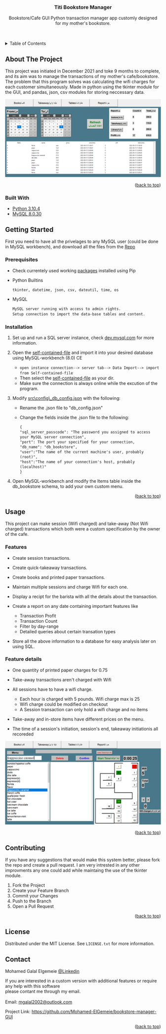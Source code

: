 <br />
<h3 align="center">Titi Bookstore Manager</h3>
  <p align="center">
    Bookstore/Cafe GUI Python transaction manager app customly designed<br>for my mother's bookstore.
    <br />
    <br />
    <br />
  </p>
</div>
<details>
  <summary>Table of Contents</summary>
  <ol>
    <li>
      <a href="#about-the-project">About The Project</a>
      <ul>
        <li><a href="#built-with">Built With</a></li>
      </ul>
    </li>
    <li>
      <a href="#getting-started">Getting Started</a>
      <ul>
        <li><a href="#prerequisites">Prerequisites</a></li>
        <li><a href="#installation">Installation</a></li>
      </ul>
    </li>
    <li><a href="#usage">Usage</a></li>
    <li><a href="#contributing">Contributing</a></li>
    <li><a href="#license">License</a></li>
    <li><a href="#contact">Contact</a></li>
  </ol>
</details>



<!-- ABOUT THE PROJECT -->
## About The Project

This project was initiated in December 2021 and toke 9 months to complete, and its aim was to manage the transactions of my mother's cafe/bookstore. The problem that this program solves was calculating the wifi charges for each customer simultaneously. Made in python using the tkinter module for the GUI, and pandas, json, csv modules for storing neccessary data.

![image](https://github.com/Mohamed-ElGemeie/bookstore-manager-GUI/blob/main/assests/report.PNG?raw=true)
<p align="right">(<a href="#top">back to top</a>)</p>



### Built With

* [Python 3.10.4](https://www.python.org/downloads/release/python-3104/)
* [MySQL 8.0.30](https://dev.mysql.com/downloads/)

<!-- GETTING STARTED -->
## Getting Started

First you need to have all the privelages to any MySQL user (could be done in MySQL workbench), and download all the files from the [Repo](https://github.com/Mohamed-ElGemeie/bookstore-manager-GUI/tree/main)

### Prerequisites

* Check currentely used working [packages](https://github.com/Mohamed-ElGemeie/bookstore-manager-GUI/blob/main/requirements.txt) installed using Pip

* Python Builtins
    ```sh
    tkinter, datetime, json, csv, dateutil, time, os 
    ```
* MySQL
    ```sh
    MySQL server running with access to admin rights.
    Setup connection to import the data-base tables and content.
    ```
### Installation

1. Set up and run a SQL server instance, check [dev.mysql.com](https://dev.mysql.com/doc/workbench/en/wb-mysql-connections-new.html) for more information.

2. Open the [self-contained-file](https://github.com/Mohamed-ElGemeie/bookstore-manager-GUI/blob/main/db/init_db.sql) and import it into your desired database using MySQL-workbench (8.0) CE
   * ```open instance connection--> server tab--> Data Import--> import from Self-contained-file```
   * Then select the [self-contained-file](https://github.com/Mohamed-ElGemeie/bookstore-manager-GUI/blob/main/db/init_db.sql) as your dir.
   * Make sure the connection is always online while the excution of the program.
   
3. Modify [src\config\\_db_config.json](https://github.com/Mohamed-ElGemeie/bookstore-manager-GUI/blob/main/src/config/_db_config.json) with the following:
    - Rename the .json file to "db_config.json"
    - Change the fields inside the .json file to the following:
    
        ``` 
        {
        "sql_server_passcode": "The password you assigned to access your MySQL server connection",
        "port": The port your specified for your connection,
        "db_name": "db_bookstore",
        "user":"The name of the current machine's user, probably (root)",
        "host":"The name of your connection's host, probably (localhost)"
        }
        ```
4. Open MySQL-workbench and modify the Items table inside the db_bookstore schema, to add your own custom menu.
   
<p align="right">(<a href="#top">back to top</a>)</p>



<!-- USAGE EXAMPLES -->
## Usage

This project can make session (Wifi charged) and take-away (Not Wifi charged) transactions which both were a custom specification by the owner of the cafe.<br>

### Features
* Create session transactions.

* Create quick-takeaway transactions.

* Create books and printed paper transactions.

* Maintain multiple sessions and charge Wifi for each one.

* Display a recipt for the barista with all the details about the transaction.

* Create a report on any date containing important features like
    * Transaction Profit
    * Transaction Count 
    * Filter by day-range 
    * Detailed queries about certain transation types
    
* Store all the above information to a database for easy analysis later on using SQL.

### Feature details

* One quantity of printed paper charges for 0.75 

* Take-away transactions aren't charged with Wifi

* All sessions have to have a wifi charge.
    * Each hour is charged with 5 pounds. Wifi charge max is 25
    * Wifi charge could be modified on checkout
    * A Session transaction can only hold a wifi charge and no items

* Take-away and in-store items have different prices on the menu.

* The time of a session's initiation, session's end, takeaway initiationis all recoreded

![image](https://github.com/Mohamed-ElGemeie/bookstore-manager-GUI/blob/main/assests/SessionPage.PNG?raw=true)
<p align="right">(<a href="#top">back to top</a>)</p>

<!-- CONTRIBUTING -->
## Contributing

If you have any suggestions that would make this system better, please fork the repo and create a pull request. I am very intrested in any other improvments any one could add while maintaing the use of the tkinter module.

1. Fork the Project
2. Create your Feature Branch 
3. Commit your Changes 
4. Push to the Branch 
5. Open a Pull Request

<p align="right">(<a href="#top">back to top</a>)</p>


<!-- LICENSE -->
## License

Distributed under the MIT License. See `LICENSE.txt` for more information.


<!-- CONTACT -->
## Contact
Mohamed Galal Elgemeie [@Linkedin](https://www.linkedin.com/in/mohamed-elgemeie) 
<br>

If you are interested in a custom version with additional features or require any help with this software<br>please contant me through my email.<br><br>
Email: mgalal2002@outlook.com<br>

Project Link: https://github.com/Mohamed-ElGemeie/bookstore-manager-GUI
<p align="right">(<a href="#top">back to top</a>)</p>

